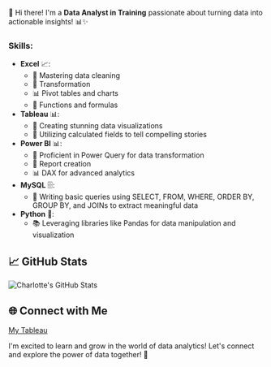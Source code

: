 👋 Hi there! I'm a **Data Analyst in Training** passionate about turning data into actionable insights! 📊✨

### Skills:
- **Excel** 📈: 
  - 🧹 Mastering data cleaning
  - 🔄 Transformation
  - 📊 Pivot tables and charts
  - 🔧 Functions and formulas
- **Tableau** 📊: 
  - 🎨 Creating stunning data visualizations
  - 📐 Utilizing calculated fields to tell compelling stories
- **Power BI** 📊: 
  - 🔄 Proficient in Power Query for data transformation
  - 📑 Report creation
  - 📊 DAX for advanced analytics
- **MySQL** 🗄️: 
  - 📜 Writing basic queries using SELECT, FROM, WHERE, ORDER BY, GROUP BY, and JOINs to extract meaningful data
- **Python** 🐍: 
  - 📚 Leveraging libraries like Pandas for data manipulation and visualization

## 📈 GitHub Stats 
![Charlotte's GitHub Stats](https://github-readme-stats.vercel.app/api?username=Charlotte&show_icons=true&theme=radical)

## 🌐 Connect with Me 
[My Tableau](https://public.tableau.com/app/profile/charlotte.holden/vizzes)

I'm excited to learn and grow in the world of data analytics! Let's connect and explore the power of data together! 🚀
